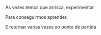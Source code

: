As vezes temos que arrisca, experimentar

Para conseguirmos aprender.

E retornar varias vezes ao ponto de partida
